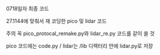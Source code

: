 0718일자 최종 코드

27.1144에 맞춰서 재 코딩한 pico 및 lidar 코드

주의 꼭 pico_protocal_remake.py와 lidar_re.py 코드를 같이 쓸 것

pico 코드에는 code.py / lidar는 /lib 디렉터리 안에 lidar.py로 저장